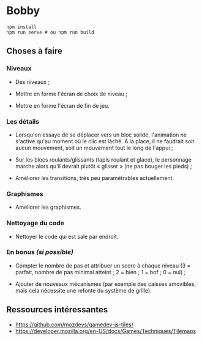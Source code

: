 # Bobby

```
npm install
npm run serve # ou npm run build
```

## Choses à faire

### Niveaux

- Des niveaux ;

- Mettre en forme l'écran de choix de niveau ;

- Mettre en forme l'écran de fin de jeu.

### Les détails

- Lorsqu'on essaye de se déplacer vers un bloc solide, l'animation ne s'active
  qu'au moment où le clic est lâché. À la place, il ne faudrait soit aucun
  mouvement, soit un mouvement tout le long de l'appui ;

- Sur les blocs roulants/glissants (tapis roulant et glace), le personnage
  marche alors qu'il devrait plutôt « glisser » (ne pas bouger les pieds) ;

- Améliorer les transitions, très peu paramétrables actuellement.

### Graphismes

- Améliorer les graphismes.

### Nettoyage du code

- Nettoyer le code qui est sale par endroit.

### En bonus *(si possible)*

- Compter le nombre de pas et attribuer un score à chaque niveau (3 = parfait,
  nombre de pas minimal atteint ; 2 = bien ; 1 = bof ; 0 = nul) ;

- Ajouter de nouveaux mécanismes (par exemple des caisses amovibles, mais cela
  nécessite une refonte du système de grille).

## Ressources intéressantes

- https://github.com/mozdevs/gamedev-js-tiles/
- https://developer.mozilla.org/en-US/docs/Games/Techniques/Tilemaps

